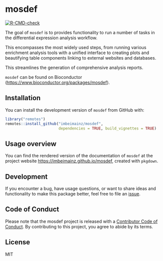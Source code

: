 # mosdef

<!-- badges: start -->
  [![R-CMD-check](https://github.com/imbeimainz/mosdef/actions/workflows/R-CMD-check.yaml/badge.svg)](https://github.com/imbeimainz/mosdef/actions/workflows/R-CMD-check.yaml)
<!-- badges: end -->
  
The goal of `mosdef` is to provides functionality to run a number of tasks in the differential expression analysis workflow. 

This encompasses the most widely used steps, from running various enrichment analysis tools with a unified interface to creating plots and beautifying table components linking to external websites and databases. 

This streamlines the generation of comprehensive analysis reports.

`mosdef` can be found on Bioconductor
(<https://www.bioconductor.org/packages/mosdef>).

## Installation

You can install the development version of `mosdef` from GitHub with:

``` r
library("remotes")
remotes::install_github("imbeimainz/mosdef", 
                        dependencies = TRUE, build_vignettes = TRUE)
```

## Usage overview

You can find the rendered version of the documentation of `mosdef` at
the project website <https://imbeimainz.github.io/mosdef>, created with `pkgdown`.

## Development

If you encounter a bug, have usage questions, or want to share ideas and
functionality to make this package better, feel free to file an
[issue](https://github.com/imbeimainz/mosdef/issues).

## Code of Conduct

Please note that the mosdef project is released with a [Contributor Code of Conduct](https://contributor-covenant.org/version/2/1/CODE_OF_CONDUCT.html). 
By contributing to this project, you agree to abide by its terms.

## License

MIT


